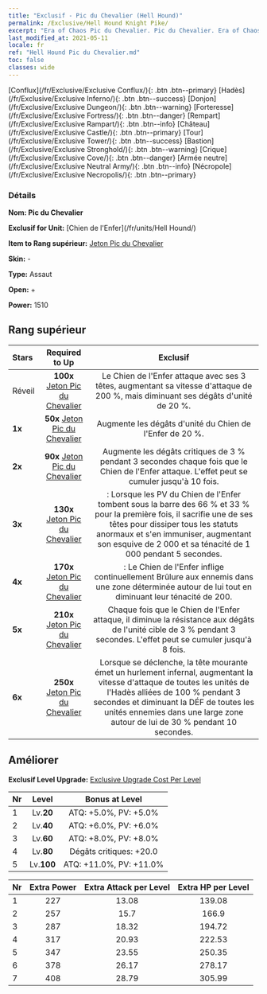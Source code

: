 ```yaml
---
title: "Exclusif - Pic du Chevalier (Hell Hound)"
permalink: /Exclusive/Hell Hound Knight Pike/
excerpt: "Era of Chaos Pic du Chevalier. Pic du Chevalier. Era of Chaos Exclusif Pic du Chevalier. Chien de l'Enfer Exclusif."
last_modified_at: 2021-05-11
locale: fr
ref: "Hell Hound Pic du Chevalier.md"
toc: false
classes: wide
---
```

 [Conflux](/fr/Exclusive/Exclusive Conflux/){: .btn .btn--primary} [Hadès](/fr/Exclusive/Exclusive Inferno/){: .btn .btn--success} [Donjon](/fr/Exclusive/Exclusive Dungeon/){: .btn .btn--warning} [Forteresse](/fr/Exclusive/Exclusive Fortress/){: .btn .btn--danger} [Rempart](/fr/Exclusive/Exclusive Rampart/){: .btn .btn--info} [Château](/fr/Exclusive/Exclusive Castle/){: .btn .btn--primary} [Tour](/fr/Exclusive/Exclusive Tower/){: .btn .btn--success} [Bastion](/fr/Exclusive/Exclusive Stronghold/){: .btn .btn--warning} [Crique](/fr/Exclusive/Exclusive Cove/){: .btn .btn--danger} [Armée neutre](/fr/Exclusive/Exclusive Neutral Army/){: .btn .btn--info} [Nécropole](/fr/Exclusive/Exclusive Necropolis/){: .btn .btn--primary} 

### Détails
 **Nom: Pic du Chevalier** 

 **Exclusif for Unit:** [Chien de l'Enfer](/fr/units/Hell Hound/) 

 **Item to Rang supérieur:** [Jeton Pic du Chevalier](/ItemsFR/con_916/)

 **Skin:** -

 **Type:** Assaut

 **Open:** +

 **Power:** 1510

## Rang supérieur

  |     Stars    |  Required to Up | Exclusif |
  |:-------------|:---------------:|:---------------:|
  |  Réveil  | **100x** [Jeton Pic du Chevalier](/ItemsFR/con_916/) | Le Chien de l'Enfer attaque avec ses 3 têtes, augmentant sa vitesse d'attaque de 200 %, mais diminuant ses dégâts d'unité de 20 %. |
  | **1x** <i class="fas fa-star"/> | **50x** [Jeton Pic du Chevalier](/ItemsFR/con_916/) | Augmente les dégâts d'unité du Chien de l'Enfer de 20 %. |
  | **2x** <i class="fas fa-star"/> | **90x** [Jeton Pic du Chevalier](/ItemsFR/con_916/) | Augmente les dégâts critiques de 3 % pendant 3 secondes chaque fois que le Chien de l'Enfer attaque. L'effet peut se cumuler jusqu'à 10 fois. |
  | **3x** <i class="fas fa-star"/> | **130x** [Jeton Pic du Chevalier](/ItemsFR/con_916/) | <Mort vivant>: Lorsque les PV du Chien de l'Enfer tombent sous la barre des 66 % et 33 % pour la première fois, il sacrifie une de ses têtes pour dissiper tous les statuts anormaux et s'en immuniser, augmentant son esquive de 2 000 et sa ténacité de 1 000 pendant 5 secondes. |
  | **4x** <i class="fas fa-star"/> | **170x** [Jeton Pic du Chevalier](/ItemsFR/con_916/) | <Embrasement> : Le Chien de l'Enfer inflige continuellement Brûlure aux ennemis dans une zone déterminée autour de lui tout en diminuant leur ténacité de 200. |
  | **5x** <i class="fas fa-star"/> | **210x** [Jeton Pic du Chevalier](/ItemsFR/con_916/) | Chaque fois que le Chien de l'Enfer attaque, il diminue la résistance aux dégâts de l'unité cible de 3 % pendant 3 secondes. L'effet peut se cumuler jusqu'à 8 fois. |
  | **6x** <i class="fas fa-star"/> | **250x** [Jeton Pic du Chevalier](/ItemsFR/con_916/) | Lorsque <Mort vivant> se déclenche, la tête mourante émet un hurlement infernal, augmentant la vitesse d'attaque de toutes les unités de l'Hadès alliées de 100 % pendant 3 secondes et diminuant la DÉF de toutes les unités ennemies dans une large zone autour de lui de 30 % pendant 10 secondes. |


## Améliorer
 **Exclusif Level Upgrade:** [Exclusive Upgrade Cost Per Level](/Exclusive/ExclusiveUpgradeCostPerLevel/)

  |  Nr  |   Level  | Bonus at Level |
  |:-----|:--------:|:--------------:|
  | 1 | Lv.**20** | ATQ: +5.0%, PV: +5.0% |
  | 2 | Lv.**40** | ATQ: +6.0%, PV: +6.0% |
  | 3 | Lv.**60** | ATQ: +8.0%, PV: +8.0% |
  | 4 | Lv.**80** | Dégâts critiques: +20.0 |
  | 5 | Lv.**100** | ATQ: +11.0%, PV: +11.0% |


  |  Nr  |  Extra Power | Extra Attack per Level | Extra HP per Level |
  |:-----|:--------:|:--------:|:--------:|
  | 1 | 227 | 13.08 | 139.08 |
  | 2 | 257 | 15.7 | 166.9 |
  | 3 | 287 | 18.32 | 194.72 |
  | 4 | 317 | 20.93 | 222.53 |
  | 5 | 347 | 23.55 | 250.35 |
  | 6 | 378 | 26.17 | 278.17 |
  | 7 | 408 | 28.79 | 305.99 |


